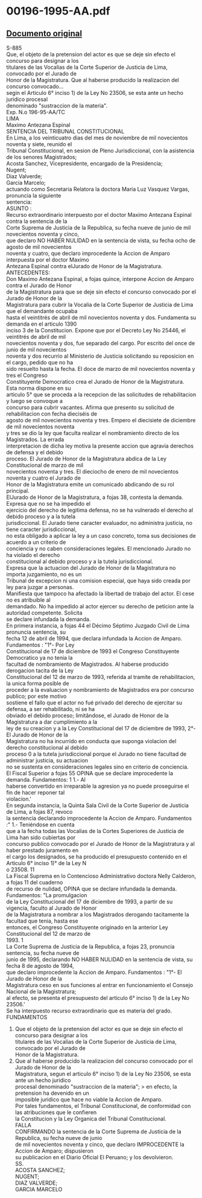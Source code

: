 
00196-1995-AA.pdf
=================
  
[Documento original](https://tc.gob.pe/jurisprudencia/1998/00196-1995-AA.pdf)  
---  
S-885  
Que, el objeto de la pretension del actor es que se deje sin efecto el concurso para designar a los  
titulares de las Vocalias de la Corte Superior de Justicia de Lima, convocado por el Jurado de  
Honor de la Magistratura. Que al haberse producido la realizacion del concurso convocado...  
segin el Articulo 6° inciso 1) de la Ley No 23506, se esta ante un hecho juridico procesal  
denominado "sustraccion de la materia".  
Exp. N.o 196-95-AA/TC  
LIMA  
Maximo Antezana Espinal  
SENTENCIA DEL TRIBUNAL CONSTITUCIONAL  
En Lima, a los veinticuatro dias del mes de noviembre de mil novecientos noventa y siete, reunido el  
Tribunal Constitucional, en sesion de Pleno Jurisdiccional, con la asistencia de los senores Magistrados;  
Acosta Sanchez, Vicepresidente, encargado de la Presidencia;  
Nugent;  
Diaz Valverde;  
Garcia Marcelo;  
actuando como Secretaria Relatora la doctora Maria Luz Vasquez Vargas, pronuncia la siguiente  
sentencia:  
ASUNTO :  
Recurso extraordinario interpuesto por el doctor Maximo Antezana Espinal contra la sentencia de la  
Corte Suprema de Justicia de la Republica, su fecha nueve de junio de mil novecientos noventa y cinco,  
que declaro NO HABER NULIDAD en la sentencia de vista, su fecha ocho de agosto de mil novecientos  
noventa y cuatro, que declaro improcedente la Accion de Amparo interpuesta por el doctor Maximo  
Antezana Espinal contra elJurado de Honor de la Magistratura.  
ANTECEDENTES:  
Don Maximo Antezana Espinal, a fojas quince, interpone Accion de Amparo contra el Jurado de Honor  
de la Magistratura para que se deje sin efecto el concurso convocado por el Jurado de Honor de la  
Magistratura para cubrir la Vocalia de la Corte Superior de Justicia de Lima que el demandante ocupaba  
hasta el veintitrés de abril de mil novecientos noventa y dos. Fundamenta su demanda en el articulo 1390  
inciso 3 de la Constitucion. Expone que por el Decreto Ley No 25446, el veintitrés de abril de mil  
novecientos noventa y dos, fue separado del cargo. Por escrito del once de junio de mil novecientos  
noventa y dos recurrio al Ministerio de Justicia solicitando su reposicion en el cargo, pedido que no ha  
sido resuelto hasta la fecha. El doce de marzo de mil novecientos noventa y tres el Congreso  
Constituyente Democratico crea el Jurado de Honor de la Magistratura. Esta norma dispone en su  
articulo 5° que se proceda a la recepcion de las solicitudes de rehabilitacion y luego se convoque a  
concurso para cubrir vacantes. Afirma que presento su solicitud de rehabilitacion con fecha dieciséis de  
agosto de mil novecientos noventa y tres. Empero el diecisiete de diciembre de mil novecientos noventa  
y tres se dio la ley que faculta realizar el nombramiento directo de los Magistrados. La errada  
interpretacion de dicha ley motiva la presente accion que agravia derechos de defensa y el debido  
proceso. El Jurado de Honor de la Magistratura abdica de la Ley Constitucional de marzo de mil  
novecientos noventa y tres. El dieciocho de enero de mil novecientos noventa y cuatro el Jurado de  
Honor de la Magistratura emite un comunicado abdicando de su rol principal.  
ElJurado de Honor de la Magistratura, a fojas 38, contesta la demanda. Expresa que no se ha impedido el  
ejercicio del derecho de legitima defensa, no se ha vulnerado el derecho al debido proceso y a la tutela  
jurisdiccional. El Jurado tiene caracter evaluador, no administra justicia, no tiene caracter jurisdiccional,  
no esta obligado a aplicar la ley a un caso concreto, toma sus decisiones de acuerdo a un criterio de  
conciencia y no caben consideraciones legales. El mencionado Jurado no ha violado el derecho  
constitucional al debido proceso y a la tutela jurisdiccional.  
Expresa que la actuacion del Jurado de Honor de la Magistratura no importa juzgamiento, no es un  
Tribunal de excepcion ni una comision especial, que haya sido creada por ley para juzgar a personas.  
Manifiesta que tampoco ha afectado la libertad de trabajo del actor. El cese no es atribuible al  
demandado. No ha impedido al actor ejercer su derecho de peticion ante la autoridad competente. Solicita  
se declare infundada la demanda.  
En primera instancia, a fojas 44 el Décimo Séptimo Juzgado Civil de Lima pronuncia sentencia, su  
fecha 12 de abril de 1994, que declara infundada la Accion de Amparo. Fundamentos : "1°- Por Ley  
Constitucional de 17 de diciembre de 1993 el Congreso Constituyente Democratico ya no tenia la  
facultad de nombramiento de Magistrados. Al haberse producido derogacion tacita de la Ley  
Constitucional del 12 de marzo de 1993, referida al tramite de rehabilitacion, la unica forma posible de  
proceder a la evaluacion y nombramiento de Magistrados era por concurso publico; por este motivo  
sostiene el fallo que el actor no fué privado del derecho de ejercitar su defensa, a ser rehabilitado, ni se ha  
obviado el debido proceso; limitândose, el Jurado de Honor de la Magistratura a dar cumplimiento a la  
ley de su creacion y a la Ley Constitucional del 17 de diciembre de 1993, 2°- El Jurado de Honor de la  
Magistratura no ha incurrido en conducta que suponga violacion del derecho constitucional al debido  
proceso 0 a la tutela jurisdiccional porque el Jurado no tiene facultad de administrar justicia, su actuacion  
no se sustenta en consideraciones legales sino en criterio de conciencia.  
El Fiscal Superior a fojas 55 OPINA que se declare improcedente la demanda. Fundamentos: 1 1.- Al  
haberse convertido en irreparable la agresion ya no puede proseguirse el fin de hacer reponer tal  
violacion.'  
En segunda instancia, la Quinta Sala Civil de la Corte Superior de Justicia de Lima, a fojas 87, revoco  
la sentencia declarando improcedente la Accion de Amparo. Fundamentos :" 1.- Teniéndose en cuenta  
que a la fecha todas las Vocalias de la Cortes Superiores de Justicia de Lima han sido cubiertas por  
concurso publico convocado por el Jurado de Honor de la Magistratura y al haber prestado juramento en  
el cargo los designados, se ha producido el presupuesto contenido en el Articulo 6° inciso 1)° de la Ley N  
o 23508. 11  
La Fiscal Suprema en lo Contencioso Administrativo doctora Nelly Calderon, a fojas 11 del cuaderno  
de recurso de nulidad, OPINA que se declare infundada la demanda. Fundamentos: "La promulgacion  
de la Ley Constitucional del 17 de diciembre de 1993, a partir de su vigencia, faculto al Jurado de Honor  
de la Magistratura a nombrar a los Magistrados derogando tacitamente la facultad que tenia, hasta ese  
entonces, el Congreso Constituyente originado en la anterior Ley Constitucional del 12 de marzo de  
1993. 1  
La Corte Suprema de Justicia de la Republica, a fojas 23, pronuncia sentencia, su fecha nueve de  
junio de 1995, declarando NO HABER NULIDAD en la sentencia de vista, su fecha 8 de agosto de 1994,  
que declaro improcedente la Accion de Amparo. Fundamentos : "1°- El Jurado de Honor de la  
Magistratura ceso en sus funciones al entrar en funcionamiento el Consejo Nacional de la Magistratura;  
al efecto, se presenta el presupuesto del articulo 6° inciso 1) de la Ley No 23506.'  
Se ha interpuesto recurso extraordinario que es materia del grado.  
FUNDAMENTOS  
1. Que el objeto de la pretension del actor es que se deje sin efecto el concurso para designar a los  
titulares de las Vocalias de la Corte Superior de Justicia de Lima, convocado por el Jurado de  
Honor de la Magistratura.  
2. Que al haberse producido la realizacion del concurso convocado por el Jurado de Honor de la  
Magistratura, segun el articulo 6° inciso 1) de la Ley No 23506, se esta ante un hecho juridico  
procesal denominado "sustraccion de la materia"; > en efecto, la pretension ha devenido en un  
imposible juridico que hace no viable la Accion de Amparo.  
Por tales fundamentos, el Tribunal Constitucional, de conformidad con las atribuciones que le confieren  
la Constitucion y la Ley Organica del Tribunal Constitucional.  
FALLA  
CONFIRMANDO la sentencia de la Corte Suprema de Justicia de la Republica, su fecha nueve de junio  
de mil novecientos noventa y cinco, que declaro IMPROCEDENTE la Accion de Amparo; dispusieron  
su publicacion en el Diario Oficial El Peruano; y los devolvieron.  
SS.  
ACOSTA SANCHEZ;  
NUGENT;  
DIAZ VALVERDE;  
GARCIA MARCELO